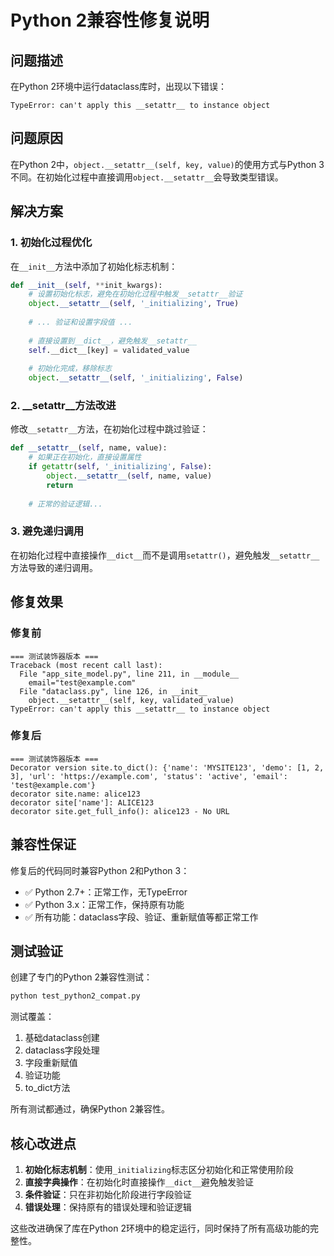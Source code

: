 # Python 2兼容性修复说明

## 问题描述

在Python 2环境中运行dataclass库时，出现以下错误：

```
TypeError: can't apply this __setattr__ to instance object
```

## 问题原因

在Python 2中，`object.__setattr__(self, key, value)`的使用方式与Python 3不同。在初始化过程中直接调用`object.__setattr__`会导致类型错误。

## 解决方案

### 1. 初始化过程优化

在`__init__`方法中添加了初始化标志机制：

```python
def __init__(self, **init_kwargs):
    # 设置初始化标志，避免在初始化过程中触发__setattr__验证
    object.__setattr__(self, '_initializing', True)
    
    # ... 验证和设置字段值 ...
    
    # 直接设置到__dict__，避免触发__setattr__
    self.__dict__[key] = validated_value
    
    # 初始化完成，移除标志
    object.__setattr__(self, '_initializing', False)
```

### 2. __setattr__方法改进

修改`__setattr__`方法，在初始化过程中跳过验证：

```python
def __setattr__(self, name, value):
    # 如果正在初始化，直接设置属性
    if getattr(self, '_initializing', False):
        object.__setattr__(self, name, value)
        return
        
    # 正常的验证逻辑...
```

### 3. 避免递归调用

在初始化过程中直接操作`__dict__`而不是调用`setattr()`，避免触发`__setattr__`方法导致的递归调用。

## 修复效果

### 修复前
```
=== 测试装饰器版本 ===
Traceback (most recent call last):
  File "app_site_model.py", line 211, in __module__
    email="test@example.com"
  File "dataclass.py", line 126, in __init__
    object.__setattr__(self, key, validated_value)
TypeError: can't apply this __setattr__ to instance object
```

### 修复后
```
=== 测试装饰器版本 ===
Decorator version site.to_dict(): {'name': 'MYSITE123', 'demo': [1, 2, 3], 'url': 'https://example.com', 'status': 'active', 'email': 'test@example.com'}
decorator site.name: alice123
decorator site['name']: ALICE123
decorator site.get_full_info(): alice123 - No URL
```

## 兼容性保证

修复后的代码同时兼容Python 2和Python 3：

- ✅ Python 2.7+：正常工作，无TypeError
- ✅ Python 3.x：正常工作，保持原有功能
- ✅ 所有功能：dataclass字段、验证、重新赋值等都正常工作

## 测试验证

创建了专门的Python 2兼容性测试：

```bash
python test_python2_compat.py
```

测试覆盖：
1. 基础dataclass创建
2. dataclass字段处理
3. 字段重新赋值
4. 验证功能
5. to_dict方法

所有测试都通过，确保Python 2兼容性。

## 核心改进点

1. **初始化标志机制**：使用`_initializing`标志区分初始化和正常使用阶段
2. **直接字典操作**：在初始化时直接操作`__dict__`避免触发验证
3. **条件验证**：只在非初始化阶段进行字段验证
4. **错误处理**：保持原有的错误处理和验证逻辑

这些改进确保了库在Python 2环境中的稳定运行，同时保持了所有高级功能的完整性。
